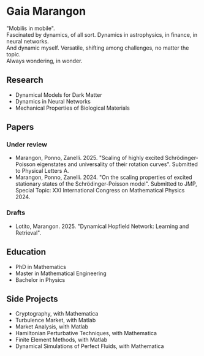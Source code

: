# Gaia Marangon
"Mobilis in mobile".  
Fascinated by dynamics, of all sort. Dynamics in astrophysics, in finance, in neural networks.  
And dynamic myself. Versatile, shifting among challenges, no matter the topic.  
Always wondering, in wonder.  

## Research
- Dynamical Models for Dark Matter 
- Dynamics in Neural Networks
- Mechanical Properties of Biological Materials

## Papers
### Under review
- Marangon, Ponno, Zanelli. 2025. "Scaling of highly excited Schrödinger-Poisson eigenstates and universality of their rotation curves". Submitted to Physical Letters A.
- Marangon, Ponno, Zanelli. 2024. "On the scaling properties of excited stationary states of the Schrödinger-Poisson model". Submitted to JMP, Special Topic: XXI International Congress on Mathematical Physics 2024.
### Drafts 
- Lotito, Marangon. 2025. "Dynamical Hopfield Network: Learning and Retrieval".

## Education
- PhD in Mathematics
- Master in Mathematical Engineering
- Bachelor in Physics

## Side Projects
- Cryptography, with Mathematica
- Turbulence Market, with Matlab
- Market Analysis, with Matlab
- Hamiltonian Perturbative Techniques, with Mathematica
- Finite Element Methods, with Matlab
- Dynamical Simulations of Perfect Fluids, with Mathematica

